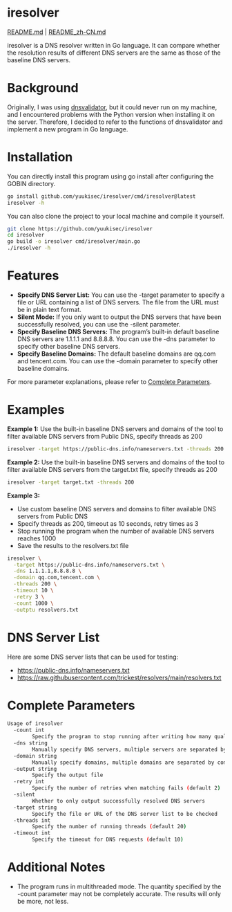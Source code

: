 # iresolver

[README.md](./README.md) | [README_zh-CN.md](./README_zh-CN.md)

iresolver is a DNS resolver written in Go language. It can compare whether the resolution results of different DNS servers are the same as those of the baseline DNS servers.

# Background

Originally, I was using [dnsvalidator](https://github.com/vortexau/dnsvalidator), but it could never run on my machine, and I encountered problems with the Python version when installing it on the server. Therefore, I decided to refer to the functions of dnsvalidator and implement a new program in Go language.

# Installation

You can directly install this program using go install after configuring the GOBIN directory.

```bash
go install github.com/yuukisec/iresolver/cmd/iresolver@latest
iresolver -h
```

You can also clone the project to your local machine and compile it yourself.

```bash
git clone https://github.com/yuukisec/iresolver
cd iresolver
go build -o iresolver cmd/iresolver/main.go
./iresolver -h
```

# Features

- **Specify DNS Server List:** You can use the -target parameter to specify a file or URL containing a list of DNS servers. The file from the URL must be in plain text format.
- **Silent Mode:** If you only want to output the DNS servers that have been successfully resolved, you can use the -silent parameter.
- **Specify Baseline DNS Servers:** The program’s built-in default baseline DNS servers are 1.1.1.1 and 8.8.8.8. You can use the -dns parameter to specify other baseline DNS servers.
- **Specify Baseline Domains:** The default baseline domains are qq.com and tencent.com. You can use the -domain parameter to specify other baseline domains.

For more parameter explanations, please refer to [Complete Parameters](#complete-parameters).

# Examples

**Example 1:** Use the built-in baseline DNS servers and domains of the tool to filter available DNS servers from Public DNS, specify threads as 200

```bash
iresolver -target https://public-dns.info/nameservers.txt -threads 200
```

**Example 2:** Use the built-in baseline DNS servers and domains of the tool to filter available DNS servers from the target.txt file, specify threads as 200

```bash
iresolver -target target.txt -threads 200
```

**Example 3:**

- Use custom baseline DNS servers and domains to filter available DNS servers from Public DNS
- Specify threads as 200, timeout as 10 seconds, retry times as 3
- Stop running the program when the number of available DNS servers reaches 1000
- Save the results to the resolvers.txt file

```bash
iresolver \
  -target https://public-dns.info/nameservers.txt \
  -dns 1.1.1.1,8.8.8.8 \
  -domain qq.com,tencent.com \
  -threads 200 \
  -timeout 10 \
  -retry 3 \
  -count 1000 \
  -outptu resolvers.txt
```

# DNS Server List

Here are some DNS server lists that can be used for testing:

- https://public-dns.info/nameservers.txt
- https://raw.githubusercontent.com/trickest/resolvers/main/resolvers.txt

# Complete Parameters

```bash
Usage of iresolver
  -count int
    	Specify the program to stop running after writing how many qualified domain servers (default 65535)
  -dns string
    	Manually specify DNS servers, multiple servers are separated by commas (default "1.1.1.1,8.8.8.8")
  -domain string
    	Manually specify domains, multiple domains are separated by commas (default "qq.com,tencent.com")
  -output string
    	Specify the output file
  -retry int
    	Specify the number of retries when matching fails (default 2)
  -silent
    	Whether to only output successfully resolved DNS servers
  -target string
    	Specify the file or URL of the DNS server list to be checked
  -threads int
    	Specify the number of running threads (default 20)
  -timeout int
    	Specify the timeout for DNS requests (default 10)
```

# Additional Notes

- The program runs in multithreaded mode. The quantity specified by the -count parameter may not be completely accurate. The results will only be more, not less.